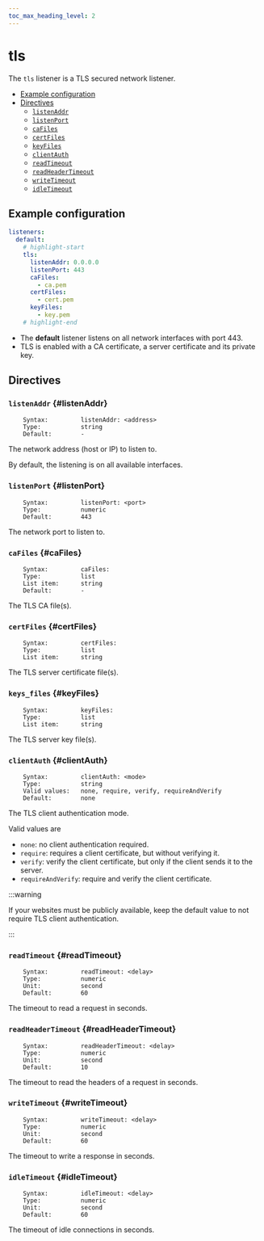 ```yaml
---
toc_max_heading_level: 2
---
```


# tls

The `tls` listener is a TLS secured network listener.

- [Example configuration](#example-configuration)
- [Directives](#directives)
  - [`listenAddr`](#listenAddr)
  - [`listenPort`](#listenPort)
  - [`caFiles`](#caFiles)
  - [`certFiles`](#certFiles)
  - [`keyFiles`](#keyFiles)
  - [`clientAuth`](#clientAuth)
  - [`readTimeout`](#readTimeout)
  - [`readHeaderTimeout`](#readHeaderTimeout)
  - [`writeTimeout`](#writeTimeout)
  - [`idleTimeout`](#idleTimeout)

## Example configuration

```yaml
listeners:
  default:
    # highlight-start
    tls:
      listenAddr: 0.0.0.0
      listenPort: 443
      caFiles:
        - ca.pem
      certFiles:
        - cert.pem
      keyFiles:
        - key.pem
    # highlight-end
```

- The **default** listener listens on all network interfaces with port 443.
- TLS is enabled with a CA certificate, a server certificate and its private key.

## Directives

### `listenAddr` {#listenAddr}

```
    Syntax:         listenAddr: <address>
    Type:           string
    Default:        -
```

The network address (host or IP) to listen to.

By default, the listening is on all available interfaces.

### `listenPort` {#listenPort}

```
    Syntax:         listenPort: <port>
    Type:           numeric
    Default:        443
```

The network port to listen to.

### `caFiles` {#caFiles}

```
    Syntax:         caFiles:
    Type:           list
    List item:      string
    Default:        -
```

The TLS CA file(s).

### `certFiles` {#certFiles}

```
    Syntax:         certFiles:
    Type:           list
    List item:      string
```

The TLS server certificate file(s).

### `keys_files` {#keyFiles}

```
    Syntax:         keyFiles:
    Type:           list
    List item:      string
```

The TLS server key file(s).

### `clientAuth` {#clientAuth}

```
    Syntax:         clientAuth: <mode>
    Type:           string
    Valid values:   none, require, verify, requireAndVerify
    Default:        none
```

The TLS client authentication mode.

Valid values are

- `none`: no client authentication required.
- `require`: requires a client certificate, but without verifying it.
- `verify`: verify the client certificate, but only if the client sends it to the server.
- `requireAndVerify`: require and verify the client certificate.

:::warning

If your websites must be publicly available, keep the default value to not require TLS client authentication.

:::

### `readTimeout` {#readTimeout}

```
    Syntax:         readTimeout: <delay>
    Type:           numeric
    Unit:           second
    Default:        60
```

The timeout to read a request in seconds.

### `readHeaderTimeout` {#readHeaderTimeout}

```
    Syntax:         readHeaderTimeout: <delay>
    Type:           numeric
    Unit:           second
    Default:        10
```

The timeout to read the headers of a request in seconds.

### `writeTimeout` {#writeTimeout}

```
    Syntax:         writeTimeout: <delay>
    Type:           numeric
    Unit:           second
    Default:        60
```

The timeout to write a response in seconds.

### `idleTimeout` {#idleTimeout}

```
    Syntax:         idleTimeout: <delay>
    Type:           numeric
    Unit:           second
    Default:        60
```

The timeout of idle connections in seconds.
